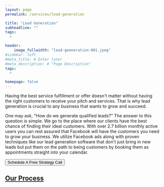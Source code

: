 ```yaml
---
layout: page
permalink: /services/lead-generation

title: "Lead Generation"
subheadline: ""
tags:
  - 

header:
    image_fullwidth: "lead-geeneration-001.jpeg"
#sidebar: left
#meta_title: # Enter later
#meta_description: # "Page Description"
tags:
  - 

homepage: false
---
```


Having the best service fulfillment or offer doesn't matter without having the right customers to receive your pitch and services. That is why lead generation is crucial to any business that wants to grow and succeed.

One may ask, "How do we generate qualified leads?" The answer to this question is simple. We go to the place where our clients have the best chance of finding their ideal customers. With over 2.7 billion monthly active users you can rest assured that Facebook will have the customers you need to grow your business. We utilize Facebook ads along with proven techniques like our lead generation software that don't just bring in new leads but put them on the path to being customers by booking them as appointments straight into your calendar.

<a href="https://calendly.com/mayowa-liquidleads/demo"><button id="lead-generation-cta1">Schedule A Free Strategy Call</button>
## Our Process

<!--- revolving circle or "water cycle" type diagram showing the process. Use "maksymizesolar.com" as reference -->

